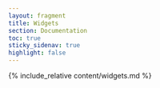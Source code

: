 ```yaml
---
layout: fragment
title: Widgets
section: Documentation
toc: true
sticky_sidenav: true
highlight: false
---
```


{% include_relative content/widgets.md %}
